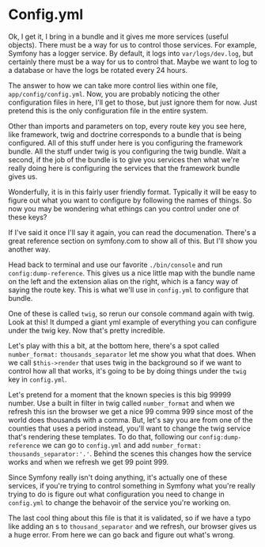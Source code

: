 # Config.yml

Ok, I get it, I bring in a bundle and it gives me more services (useful objects). 
There must be a way for us to control those services. For example, Symfony has a
logger service. By default, it logs into `var/logs/dev.log`, but certainly there
must be a way for us to control that. Maybe we want to log to a database or have
the logs be rotated every 24 hours. 

The answer to how we can take more control lies within one file, `app/config/config.yml`.
Now, you are probably noticing the other configuration files in here, I'll get to 
those, but just ignore them for now. Just pretend this is the only configuration
file in the entire system. 

Other than imports and parameters on top, every route key you see here, like framework,
twig and doctrine corresponds to a bundle that is being configured. All of this 
stuff under here is you configuring the framework bundle. All the stuff under
twig is you configuring the twig bundle. Wait a second, if the job of the bundle is
to give you services then what we're really doing here is configuring the services
that the framework bundle gives us. 

Wonderfully, it is in this fairly user friendly format. Typically it will be easy
to figure out what you want to configure by following the names of things. So now
you may be wondering what ethings can you control under one of these keys?

If I've said it once I'll say it again, you can read the documenation. There's a 
great reference section on symfony.com to show all of this. But I'll show you another
way. 

Head back to terminal and use our favorite `./bin/console` and run `config:dump-reference`.
This gives us a nice little map with the bundle name on the left and the extension
alias on the right, which is a fancy way of saying the route key. This is what
we'll use in `config.yml` to configure that bundle. 

One of these is called `twig`, so rerun our console command again with twig. Look 
at this! It dumped a giant yml example of everything you can configure under the
twig key. Now that's pretty incredible. 

Let's play with this a bit, at the bottom here, there's a spot called `number_format:`
`thousands_separator` let me show you what that does. When we call `$this->render`
that uses twig in the background so if we want to control how all that works, it's
going to be by doing things under the `twig` key in `config.yml`. 

Let's pretend for a moment that the known species is this big 99999 number. Use
a built in filter in twig called `number_format` and when we refresh this isn the
browser we get a nice 99 comma 999 since most of the world does thousands with
a comma. But, let's say you are from one of the counties that uses a period instead,
you'll want to change the twig service that's rendering these templates. To do that,
following our `config:dump-reference` we can go to `config.yml` and add 
`number_format:` `thousands_separator:'.'`. Behind the scenes this changes how
the service works and when we refresh we get 99 point 999. 

Since Symfony really isn't doing anything, it's actually one of these services, 
if you're trying to control something in Symfony what you're really trying to do
is figure out what configuration you need to change in `config.yml` to change
the behavoir of the service you're working on. 

The last cool thing about this file is that it is validated, so if we have a typo
like adding an s to `thousand_separator` and we refresh, our browser gives us a
huge error. From here we can go back and figure out what's wrong. 

